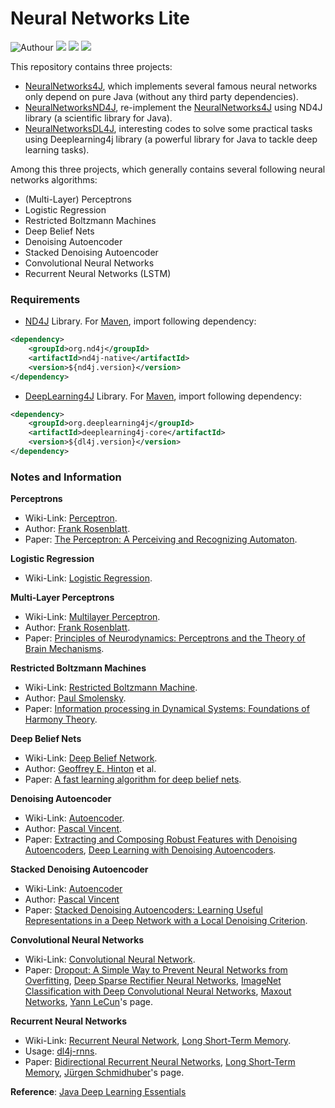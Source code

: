 # Neural Networks Lite

![Authour](https://img.shields.io/badge/Author-Zhang%20Hao%20(Isaac%20Changhau)-blue.svg) ![](https://img.shields.io/badge/Java-1.8-brightgreen.svg) ![](https://img.shields.io/badge/DeepLearning4J-0.8.0-yellowgreen.svg) ![](https://img.shields.io/badge/ND4J-0.8.0-yellowgreen.svg)

This repository contains three projects:
- [NeuralNetworks4J](/NeuralNetworks4J), which implements several famous neural networks only depend on pure Java (without any third party dependencies).
- [NeuralNetworksND4J](/NeuralNetworksND4J), re-implement the [NeuralNetworks4J](/NeuralNetworks4J) using ND4J library (a scientific library for Java).
- [NeuralNetworksDL4J](/NeuralNetworksDL4J), interesting codes to solve some practical tasks using Deeplearning4j library (a powerful library for Java to tackle deep learning tasks).

Among this three projects, which generally contains several following neural networks algorithms:
* (Multi-Layer) Perceptrons
* Logistic Regression
* Restricted Boltzmann Machines
* Deep Belief Nets
* Denoising Autoencoder
* Stacked Denoising Autoencoder
* Convolutional Neural Networks
* Recurrent Neural Networks (LSTM)

### Requirements
* [ND4J](http://nd4j.org) Library. For [Maven](http://mvnrepository.com/artifact/org.nd4j), import following dependency:
```xml
<dependency>
    <groupId>org.nd4j</groupId>
    <artifactId>nd4j-native</artifactId>
    <version>${nd4j.version}</version>
</dependency>
```
* [DeepLearning4J](https://deeplearning4j.org) Library. For [Maven](http://mvnrepository.com/search?q=deeplearning4j), import following dependency:
```xml
<dependency>
    <groupId>org.deeplearning4j</groupId>
    <artifactId>deeplearning4j-core</artifactId>
    <version>${dl4j.version}</version>
</dependency>
```

### Notes and Information
**Perceptrons**
* Wiki-Link: [Perceptron](https://en.wikipedia.org/wiki/Perceptron).
* Author: [Frank Rosenblatt](https://en.wikipedia.org/wiki/Frank_Rosenblatt).
* Paper: [The Perceptron: A Perceiving and Recognizing Automaton](http://blogs.umass.edu/brain-wars/files/2016/03/rosenblatt-1957.pdf).

**Logistic Regression**
* Wiki-Link: [Logistic Regression](https://en.wikipedia.org/wiki/Logistic_regression).

**Multi-Layer Perceptrons**
* Wiki-Link: [Multilayer Perceptron](https://en.wikipedia.org/wiki/Multilayer_perceptron).
* Author: [Frank Rosenblatt](https://en.wikipedia.org/wiki/Frank_Rosenblatt).
* Paper: [Principles of Neurodynamics: Perceptrons and the Theory of Brain Mechanisms](http://oai.dtic.mil/oai/oai?verb=getRecord&metadataPrefix=html&identifier=AD0256582).

**Restricted Boltzmann Machines**
* Wiki-Link: [Restricted Boltzmann Machine](https://en.wikipedia.org/wiki/Restricted_Boltzmann_machine).
* Author: [Paul Smolensky](https://en.wikipedia.org/wiki/Paul_Smolensky).
* Paper: [Information processing in Dynamical Systems: Foundations of Harmony Theory](http://stanford.edu/~jlmcc/papers/PDP/Volume%201/Chap6_PDP86.pdf).

**Deep Belief Nets**
* Wiki-Link: [Deep Belief Network](https://en.wikipedia.org/wiki/Deep_belief_network).
* Author: [Geoffrey E. Hinton](https://en.wikipedia.org/wiki/Geoffrey_Hinton) et al.
* Paper: [A fast learning algorithm for deep belief nets](https://www.cs.toronto.edu/~hinton/absps/fastnc.pdf).

**Denoising Autoencoder**
* Wiki-Link: [Autoencoder](https://en.wikipedia.org/wiki/Autoencoder).
* Author: [Pascal Vincent](http://www.iro.umontreal.ca/~vincentp/).
* Paper: [Extracting and Composing Robust Features with Denoising Autoencoders](http://www.iro.umontreal.ca/~vincentp/Publications/denoising_autoencoders_tr1316.pdf), [Deep Learning with Denoising Autoencoders](https://pdfs.semanticscholar.org/bbe9/7e302b1a48345f409c3e935b17ab116455c3.pdf).

**Stacked Denoising Autoencoder**
* Wiki-Link: [Autoencoder](https://en.wikipedia.org/wiki/Autoencoder)
* Author: [Pascal Vincent](http://www.iro.umontreal.ca/~vincentp/)
* Paper: [Stacked Denoising Autoencoders: Learning Useful Representations in a Deep Network with a Local Denoising Criterion](http://www.jmlr.org/papers/volume11/vincent10a/vincent10a.pdf).

**Convolutional Neural Networks**
* Wiki-Link: [Convolutional Neural Network](https://en.wikipedia.org/wiki/Convolutional_neural_network).
* Paper: [Dropout: A Simple Way to Prevent Neural Networks from Overfitting](https://www.cs.toronto.edu/~hinton/absps/JMLRdropout.pdf), [Deep Sparse Rectifier Neural Networks](http://www.jmlr.org/proceedings/papers/v15/glorot11a/glorot11a.pdf), [ImageNet Classification with Deep Convolutional Neural Networks](https://papers.nips.cc/paper/4824-imagenet-classification-with-deep-convolutional-neural-networks.pdf), [Maxout Networks](https://arxiv.org/pdf/1302.4389.pdf), [Yann LeCun](http://yann.lecun.com/exdb/lenet/)'s page.

**Recurrent Neural Networks**
* Wiki-Link: [Recurrent Neural Network](https://en.wikipedia.org/wiki/Recurrent_neural_network), [Long Short-Term Memory](https://en.wikipedia.org/wiki/Long_short-term_memory).
* Usage: [dl4j-rnns](https://deeplearning4j.org/usingrnns).
* Paper: [Bidirectional Recurrent Neural Networks](https://maxwell.ict.griffith.edu.au/spl/publications/papers/ieeesp97_schuster.pdf), [Long Short-Term Memory](https://www.researchgate.net/publication/13853244_Long_Short-term_Memory), [Jürgen Schmidhuber](http://people.idsia.ch/~juergen/rnn.html)'s page.

**Reference**: [Java Deep Learning Essentials](https://github.com/PacktPublishing/Java-Deep-Learning-Essentials)
